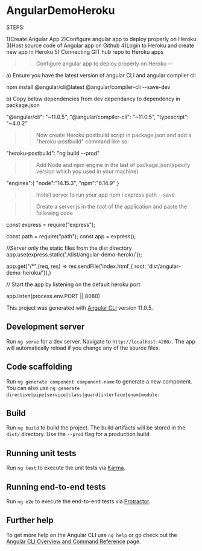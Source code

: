 # AngularDemoHeroku

STEPS:

1)Create Angular App
2)Configure angular app to deploy  properly on Heroku
3)Host source code of Angular app on Github
4)Login to Heroku and create new app in Heroku
5) Connecting GIT hub repo to Heroku apps


>>Configure angular app to deploy  properly on Heroku --

a) Ensure you have the latest version of angular CLI and angular compiler cli
 
 npm install @angular/cli@latest @angular/compiler-cli --save-dev

 b) Copy below dependencies from dev dependancy to dependency in package.json
   
  "@angular/cli": "~11.0.5",
  "@angular/compiler-cli": "~11.0.5",
   "typescript": "~4.0.2"


>>Now create Heroku postbuild script in package.json and add a "heroku-postbuild" command like so:

"heroku-postbuild": "ng build --prod"

>>  Add Node and npm engine in the last of package.json(specify version which you used in your machine)

"engines":{
    "node":"14.15.3",
    "npm":"6.14.9"
}

>> Install server to run your app
npm i express path --save


>> Create a server.js in the root of the application and  paste the following code

const express = require("express");

const path = require("path");
const app = express();


//Server  only  the static  files from the dist directory
app.use(express.static('./dist/angular-demo-heroku'));



app.get("/*",(req, res) => res.sendFile('index.html',{  root:   'dist/angular-demo-heroku/'}),)

// Start the app  by listening on the default heroku port

app.listen(process.env.PORT || 8080)




This project was generated with [Angular CLI](https://github.com/angular/angular-cli) version 11.0.5.

## Development server

Run `ng serve` for a dev server. Navigate to `http://localhost:4200/`. The app will automatically reload if you change any of the source files.

## Code scaffolding

Run `ng generate component component-name` to generate a new component. You can also use `ng generate directive|pipe|service|class|guard|interface|enum|module`.

## Build

Run `ng build` to build the project. The build artifacts will be stored in the `dist/` directory. Use the `--prod` flag for a production build.

## Running unit tests

Run `ng test` to execute the unit tests via [Karma](https://karma-runner.github.io).

## Running end-to-end tests

Run `ng e2e` to execute the end-to-end tests via [Protractor](http://www.protractortest.org/).

## Further help

To get more help on the Angular CLI use `ng help` or go check out the [Angular CLI Overview and Command Reference](https://angular.io/cli) page.

